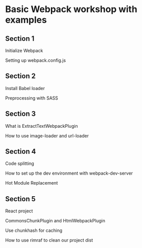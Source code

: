 # Basic Webpack workshop with examples

## Section 1

<p>Initialize Webpack</p>
<p>Setting up webpack.config.js</p>

## Section 2

<p>Install Babel loader</p>
<p>Preprocessing with SASS</p>

## Section 3

<p>What is ExtractTextWebpackPlugin</p>
<p>How to use image-loader and url-loader</p>

## Section 4

<p>Code splitting</p>
<p>How to set up the dev environment with webpack-dev-server</p>
<p>Hot Module Replacement</p>

## Section 5

<p>React project</p>
<p>CommonsChunkPlugin and HtmlWebpackPlugin</p>
<p>Use chunkhash for caching</p>
<p>How to use rimraf to clean our project dist</p>



